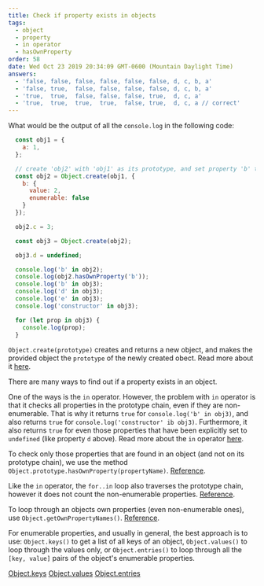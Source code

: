 ```yaml
---
title: Check if property exists in objects
tags:
  - object
  - property
  - in operator
  - hasOwnProperty
order: 58
date: Wed Oct 23 2019 20:34:09 GMT-0600 (Mountain Daylight Time)
answers:
  - 'false, false, false, false, false, false, d, c, b, a'
  - 'false, true,  false, false, false, false, d, c, b, a'
  - 'true,  true,  false, false, false, true,  d, c, a'
  - 'true,  true,  true,  true,  false, true,  d, c, a // correct'
---
```


What would be the output of all the `console.log` in the following code:

```javascript
  const obj1 = {
    a: 1,
  };

  // create 'obj2' with 'obj1' as its prototype, and set property 'b' to 2 and makes it non-enumerable
  const obj2 = Object.create(obj1, {
    b: {
      value: 2,
      enumerable: false
    }
  });

  obj2.c = 3;

  const obj3 = Object.create(obj2);

  obj3.d = undefined;

  console.log('b' in obj2);
  console.log(obj2.hasOwnProperty('b'));
  console.log('b' in obj3);
  console.log('d' in obj3);
  console.log('e' in obj3);
  console.log('constructor' in obj3);

  for (let prop in obj3) {
    console.log(prop);
  }
```

<!-- explanation -->

`Object.create(prototype)` creates and returns a new object, and makes the provided object the `prototype` of the newly created obect. Read more about it [here](https://developer.mozilla.org/en-US/docs/Web/JavaScript/Reference/Global_Objects/Object/create).

There are many ways to find out if a property exists in an object.

One of the ways is the `in` operator. However, the problem with `in` operator is that it checks all properties in the prototype chain, even if they are non-enumerable. That is why it returns `true` for `console.log('b' in obj3)`, and also returns `true` for `console.log('constructor' ib obj3)`. Furthermore, it also returns `true` for even those properties that have been explicitly set to `undefined` (like property `d` above). Read more about the `in` operator [here](https://developer.mozilla.org/en-US/docs/Web/JavaScript/Reference/Operators/in).

To check only those properties that are found in an object (and not on its prototype chain), we use the method `Object.prototype.hasOwnProperty(propertyName)`. [Reference](https://developer.mozilla.org/en-US/docs/Web/JavaScript/Reference/Global_Objects/Object/hasOwnProperty).

Like the `in` operator, the `for..in` loop also traverses the prototype chain, however it does not count the non-enumerable properties. [Reference](https://developer.mozilla.org/en-US/docs/Web/JavaScript/Reference/Statements/for...in).

To loop through an objects own properties (even non-enumerable ones), use `Object.getOwnPropertyNames()`. [Reference](https://developer.mozilla.org/en-US/docs/Web/JavaScript/Reference/Global_Objects/Object/getOwnPropertyNames).

For enumerable properties, and usually in general, the best approach is to use: `Object.keys()` to get a list of all keys of an object, `Object.values()` to loop through the values only, or `Object.entries()` to loop through all the `[key, value]` pairs of the object's enumerable properties.

[Object.keys](https://developer.mozilla.org/en-US/docs/Web/JavaScript/Reference/Global_Objects/Object/keys)
[Object.values](https://developer.mozilla.org/en-US/docs/Web/JavaScript/Reference/Global_Objects/Object/values)
[Object.entries](https://developer.mozilla.org/en-US/docs/Web/JavaScript/Reference/Global_Objects/Object/entries)
